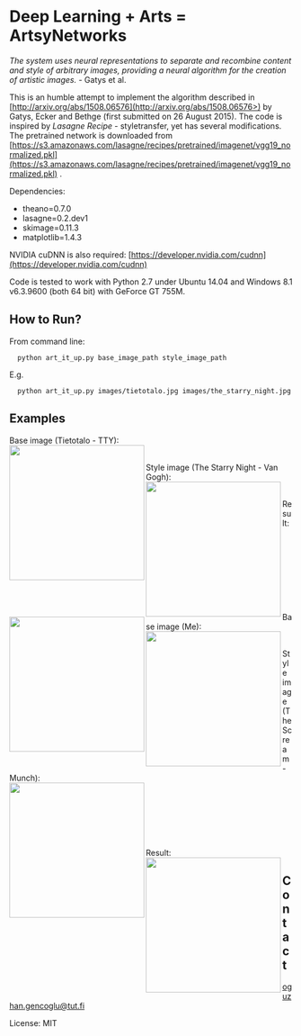 Deep Learning + Arts = ArtsyNetworks
=======

*The system uses neural representations to separate
and recombine content and style of arbitrary images, providing a neural
algorithm for the creation of artistic images.* - Gatys et al.

This is an humble attempt to implement the algorithm described in [http://arxiv.org/abs/1508.06576](http://arxiv.org/abs/1508.06576>) by Gatys, Ecker and Bethge (first submitted on 26 August 2015). The code is inspired by *Lasagne Recipe* - styletransfer, yet has several modifications.
The pretrained network is downloaded from [https://s3.amazonaws.com/lasagne/recipes/pretrained/imagenet/vgg19_normalized.pkl](https://s3.amazonaws.com/lasagne/recipes/pretrained/imagenet/vgg19_normalized.pkl) .

Dependencies:

* theano=0.7.0
* lasagne=0.2.dev1
* skimage=0.11.3
* matplotlib=1.4.3

NVIDIA cuDNN is also required: [https://developer.nvidia.com/cudnn](https://developer.nvidia.com/cudnn)

Code is tested to work with Python 2.7 under Ubuntu 14.04 and Windows 8.1 v6.3.9600 (both 64 bit) with GeForce GT 755M. 


How to Run?
------------

From command line:

```
  python art_it_up.py base_image_path style_image_path
```

E.g.

```
  python art_it_up.py images/tietotalo.jpg images/the_starry_night.jpg
```

Examples
--------

Base image (Tietotalo - TTY):
<br>
<a href="url"><img src="https://raw.githubusercontent.com/ogencoglu/ArtsyNetworks/master/images/tietotalo.JPG" align="left" width="240" ></a>
<br>


Style image (The Starry Night - Van Gogh):
<br>
<a href="url"><img src="https://raw.githubusercontent.com/ogencoglu/ArtsyNetworks/master/images/the_starry_night.jpg" align="left"  width="240" ></a>


<br>
Result:
<a href="url"><img src="https://raw.githubusercontent.com/ogencoglu/ArtsyNetworks/master/images/neural_painting.png" align="left"  width="240" ></a>

<br>
<br>
<br>
<br>
<br>
<br>
<br>
<br>
<br>

Base image (Me):
<br>
<a href="url"><img src="https://raw.githubusercontent.com/ogencoglu/ArtsyNetworks/master/images/sakalli_small.jpg" align="left" width="240" ></a>
<br>


Style image (The Scream - Munch):
<br>
<a href="url"><img src="https://raw.githubusercontent.com/ogencoglu/ArtsyNetworks/master/images/scream.jpg" align="left"  width="240" ></a>


<br>
<br>
<br>
<br>
<br>
<br>
Result:
<a href="url"><img src="https://raw.githubusercontent.com/ogencoglu/ArtsyNetworks/master/images/neural_painting_ouz.png" align="left"  width="240" ></a>


## Contact
oguzhan.gencoglu@tut.fi

License: MIT